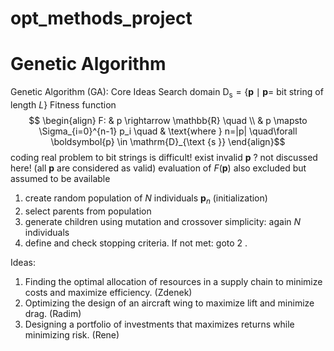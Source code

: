 # opt_methods_project

# Genetic Algorithm

Genetic Algorithm (GA): Core Ideas
Search domain $\mathrm{D}_{\mathrm{s}}=\{\boldsymbol{p} \mid \boldsymbol{p}=$ bit string of length $L\}$ 
Fitness function $$
\begin{align}
F: & p \rightarrow \mathbb{R} \quad 
\\ & p \mapsto \Sigma_{i=0}^{n-1}  p_i
\quad & \text{where } n=|p| \quad\forall \boldsymbol{p} \in \mathrm{D}_{\text {s }}
\end{align}$$
coding real problem to bit strings is difficult! exist invalid $\boldsymbol{p}$ ? not discussed here! (all $\boldsymbol{p}$ are considered as valid)
evaluation of $F(\boldsymbol{p})$ also excluded but assumed to be available


1. create random population of $N$ individuals $\boldsymbol{p}_n$ (initialization)
1. select parents from population
2. generate children using mutation and crossover simplicity: again $N$ individuals
3. define and check stopping criteria. If not met: goto 2 .

Ideas:
1. Finding the optimal allocation of resources in a supply chain to minimize costs and maximize efficiency. (Zdenek)
2. Optimizing the design of an aircraft wing to maximize lift and minimize drag. (Radim)
3. Designing a portfolio of investments that maximizes returns while minimizing risk. (Rene)
